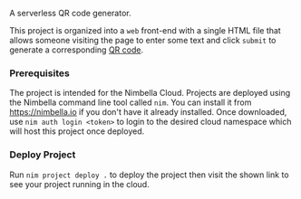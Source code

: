 A serverless QR code generator.

This project is organized into a `web` front-end with a single HTML
file that allows someone visiting the page to enter some text and
click `submit` to generate a corresponding [QR
code](https://en.wikipedia.org/wiki/QR_code).

### Prerequisites

The project is intended for the Nimbella Cloud. Projects are deployed
using the Nimbella command line tool called `nim`. You can install
it from https://nimbella.io if you don't have it already installed.
Once downloaded, use `nim auth login <token>` to login to the desired
cloud namespace which will host this project once deployed.

### Deploy Project

Run `nim project deploy .` to deploy the project then visit the shown
link to see your project running in the cloud.
